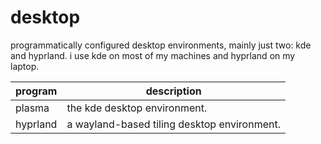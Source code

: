# desktop

programmatically configured desktop environments, mainly just two:
kde and hyprland.
i use kde on most of my machines and hyprland on my laptop.

| program  | description                                 |
| -------- | ------------------------------------------- |
| plasma   | the kde desktop environment.                |
| hyprland | a wayland-based tiling desktop environment. |
